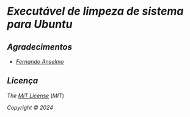 # *Executável de limpeza de sistema para Ubuntu*

##

## *Agradecimentos*

- [*Fernando Anselmo*](https://www.youtube.com/watch?v=YumXVt3sMfY)

##

## *Licença* 

*The* [*MIT License*](./LICENSE.md) (*MIT*)

*Copyright :copyright: 2024* 
##